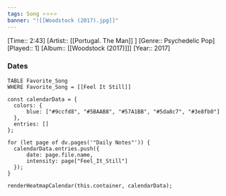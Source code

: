```yaml
---
tags: Song ⭐⭐⭐⭐ 
banner: "![[Woodstock (2017).jpg]]"
---
```

[Time:: 2:43]
[Artist:: [[Portugal. The Man]] ]
[Genre:: Psychedelic Pop]
[Played:: 1]
[Album:: [[Woodstock (2017)]]]
[Year:: 2017]
### Dates
````dataview
TABLE Favorite_Song
WHERE Favorite_Song = [[Feel It Still]]
````
  ```dataviewjs
const calendarData = { 
	colors: { 
		blue: ["#9ccfd8", "#5BAAB8", "#57A1BB", "#5da8c7", "#3e8fb0"] 
	}, 
	entries: [] 
}; 

for (let page of dv.pages('"Daily Notes"')) { 
	calendarData.entries.push({ 
		date: page.file.name, 
		intensity: page["Feel_It_Still"]
	}); 
} 

renderHeatmapCalendar(this.container, calendarData);
```
